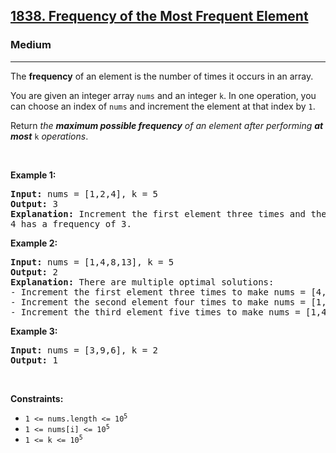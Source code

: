 <h2><a href="https://leetcode.com/problems/frequency-of-the-most-frequent-element/">1838. Frequency of the Most Frequent Element</a></h2><h3>Medium</h3><hr><div style="user-select: auto;"><p style="user-select: auto;">The <strong style="user-select: auto;">frequency</strong> of an element is the number of times it occurs in an array.</p>

<p style="user-select: auto;">You are given an integer array <code style="user-select: auto;">nums</code> and an integer <code style="user-select: auto;">k</code>. In one operation, you can choose an index of <code style="user-select: auto;">nums</code> and increment the element at that index by <code style="user-select: auto;">1</code>.</p>

<p style="user-select: auto;">Return <em style="user-select: auto;">the <strong style="user-select: auto;">maximum possible frequency</strong> of an element after performing <strong style="user-select: auto;">at most</strong> </em><code style="user-select: auto;">k</code><em style="user-select: auto;"> operations</em>.</p>

<p style="user-select: auto;">&nbsp;</p>
<p style="user-select: auto;"><strong style="user-select: auto;">Example 1:</strong></p>

<pre style="user-select: auto;"><strong style="user-select: auto;">Input:</strong> nums = [1,2,4], k = 5
<strong style="user-select: auto;">Output:</strong> 3<strong style="user-select: auto;">
Explanation:</strong> Increment the first element three times and the second element two times to make nums = [4,4,4].
4 has a frequency of 3.</pre>

<p style="user-select: auto;"><strong style="user-select: auto;">Example 2:</strong></p>

<pre style="user-select: auto;"><strong style="user-select: auto;">Input:</strong> nums = [1,4,8,13], k = 5
<strong style="user-select: auto;">Output:</strong> 2
<strong style="user-select: auto;">Explanation:</strong> There are multiple optimal solutions:
- Increment the first element three times to make nums = [4,4,8,13]. 4 has a frequency of 2.
- Increment the second element four times to make nums = [1,8,8,13]. 8 has a frequency of 2.
- Increment the third element five times to make nums = [1,4,13,13]. 13 has a frequency of 2.
</pre>

<p style="user-select: auto;"><strong style="user-select: auto;">Example 3:</strong></p>

<pre style="user-select: auto;"><strong style="user-select: auto;">Input:</strong> nums = [3,9,6], k = 2
<strong style="user-select: auto;">Output:</strong> 1
</pre>

<p style="user-select: auto;">&nbsp;</p>
<p style="user-select: auto;"><strong style="user-select: auto;">Constraints:</strong></p>

<ul style="user-select: auto;">
	<li style="user-select: auto;"><code style="user-select: auto;">1 &lt;= nums.length &lt;= 10<sup style="user-select: auto;">5</sup></code></li>
	<li style="user-select: auto;"><code style="user-select: auto;">1 &lt;= nums[i] &lt;= 10<sup style="user-select: auto;">5</sup></code></li>
	<li style="user-select: auto;"><code style="user-select: auto;">1 &lt;= k &lt;= 10<sup style="user-select: auto;">5</sup></code></li>
</ul>
</div>